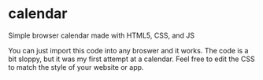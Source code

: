 # calendar
Simple browser calendar made with HTML5, CSS, and JS

You can just import this code into any broswer and it works. The code is a bit sloppy, but it was my first attempt at a calendar. Feel free to edit the CSS to match the style
of your website or app.
